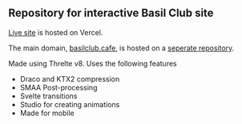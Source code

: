 ## Repository for interactive Basil Club site

[Live site](https://explore.basilclub.cafe/) is hosted on Vercel.

The main domain, [basilclub.cafe](https://www.basilclub.cafe/), is hosted on a [seperate repository](https://github.com/sen-trie/basil-main).

Made using Threlte v8. Uses the following features
- Draco and KTX2 compression
- SMAA Post-processing
- Svelte transitions
- Studio for creating animations
- Made for mobile
